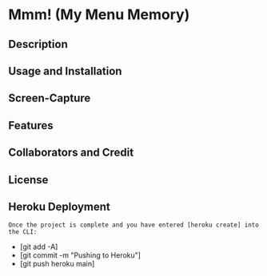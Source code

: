 # Mmm! (My Menu Memory)

## Description

## Usage and Installation

## Screen-Capture

## Features

## Collaborators and Credit

## License

## Heroku Deployment

```
Once the project is complete and you have entered [heroku create] into the CLI:
```

- [git add -A]
- [git commit -m "Pushing to Heroku"]
- [git push heroku main]
